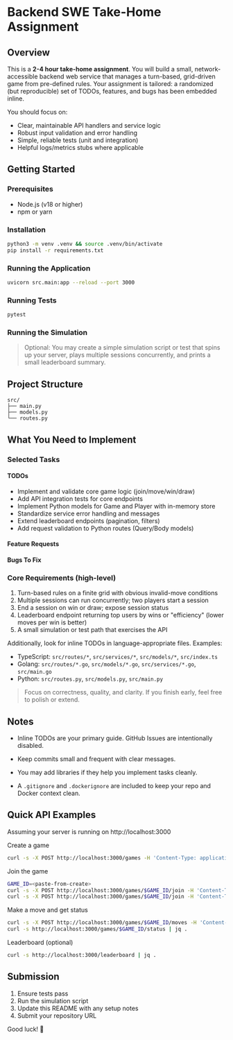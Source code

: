 # Backend SWE Take-Home Assignment

## Overview

This is a **2-4 hour take-home assignment**. You will build a small, network-accessible backend web service that manages a turn-based, grid-driven game from pre-defined rules. Your assignment is tailored: a randomized (but reproducible) set of TODOs, features, and bugs has been embedded inline.

You should focus on:
- Clear, maintainable API handlers and service logic
- Robust input validation and error handling
- Simple, reliable tests (unit and integration)
- Helpful logs/metrics stubs where applicable

## Getting Started

### Prerequisites

- Node.js (v18 or higher)
- npm or yarn

### Installation

```bash
python3 -m venv .venv && source .venv/bin/activate
pip install -r requirements.txt
```

### Running the Application

```bash
uvicorn src.main:app --reload --port 3000
```

### Running Tests

```bash
pytest
```

### Running the Simulation

> Optional: You may create a simple simulation script or test that spins up your server, plays multiple sessions concurrently, and prints a small leaderboard summary.

## Project Structure

```
src/
├── main.py
├── models.py
└── routes.py
```

## What You Need to Implement

### Selected Tasks

#### TODOs
- Implement and validate core game logic (join/move/win/draw)
- Add API integration tests for core endpoints
- Implement Python models for Game and Player with in-memory store
- Standardize service error handling and messages
- Extend leaderboard endpoints (pagination, filters)
- Add request validation to Python routes (Query/Body models)

#### Feature Requests

#### Bugs To Fix

### Core Requirements (high-level)

1. Turn-based rules on a finite grid with obvious invalid-move conditions
2. Multiple sessions can run concurrently; two players start a session
3. End a session on win or draw; expose session status
4. Leaderboard endpoint returning top users by wins or "efficiency" (lower moves per win is better)
5. A small simulation or test path that exercises the API

Additionally, look for inline TODOs in language-appropriate files. Examples:
- TypeScript: `src/routes/*`, `src/services/*`, `src/models/*`, `src/index.ts`
- Golang: `src/routes/*.go`, `src/models/*.go`, `src/services/*.go`, `src/main.go`
- Python: `src/routes.py`, `src/models.py`, `src/main.py`

> Focus on correctness, quality, and clarity. If you finish early, feel free to polish or extend.

## Notes

- Inline TODOs are your primary guide. GitHub Issues are intentionally disabled.
- Keep commits small and frequent with clear messages.
- You may add libraries if they help you implement tasks cleanly.

- A `.gitignore` and `.dockerignore` are included to keep your repo and Docker context clean.

## Quick API Examples

Assuming your server is running on http://localhost:3000

Create a game
```bash
curl -s -X POST http://localhost:3000/games -H 'Content-Type: application/json' -d '{"name":"Sample"}' | jq .
```

Join the game
```bash
GAME_ID=<paste-from-create>
curl -s -X POST http://localhost:3000/games/$GAME_ID/join -H 'Content-Type: application/json' -d '{"playerId":"player-1"}' | jq .
curl -s -X POST http://localhost:3000/games/$GAME_ID/join -H 'Content-Type: application/json' -d '{"playerId":"player-2"}' | jq .
```

Make a move and get status
```bash
curl -s -X POST http://localhost:3000/games/$GAME_ID/moves -H 'Content-Type: application/json' -d '{"playerId":"player-1","row":0,"col":0}' | jq .
curl -s http://localhost:3000/games/$GAME_ID/status | jq .
```

Leaderboard (optional)
```bash
curl -s http://localhost:3000/leaderboard | jq .
```

## Submission

1. Ensure tests pass
2. Run the simulation script
3. Update this README with any setup notes
4. Submit your repository URL

Good luck! 🚀



